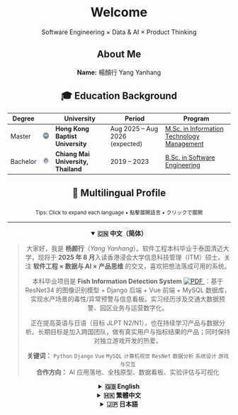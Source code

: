 <div align="center">
  <h1>Welcome</h1>
  <p>Software Engineering × Data & AI × Product Thinking</p>
<h2>About Me</h2>
<p><strong>Name:</strong> 楊顏行 Yang Yanhang  </p>

## 🎓 Education Background

| Degree   || University | Period | Program |
|----------|------|------------|--------|---------|
| Master   | <img src="https://github.com/DriftingSN/DriftingSN/blob/main/Hong_Kong_Baptist_University_logo.svg" alt="HKBU Logo" width="60"/> | **Hong Kong Baptist University** | Aug 2025 – Aug 2026 (expected) | [M.Sc. in Information Technology Management](https://www.comp.hkbu.edu.hk/msc/itm/en/) |
| Bachelor | <img src="https://github.com/DriftingSN/DriftingSN/blob/main/Chiang_mai_university_logo%20(1).png" alt="CMU Logo" width="60"/> | **Chiang Mai University, Thailand** | 2019 – 2023 | [B.Sc. in Software Engineering](https://admission.reg.cmu.ac.th/ipas/main/index.php?action=pp&f=SE) |

<!-- ====== Multilingual Intro (README-safe, no JS) ====== -->
<div align="center">
  <h2>👋 Multilingual Profile</h2>
  <sub>
    Tips: Click to expand each language • 點擊展開語言 • クリックで展開
  </sub>
</div>

<hr/>

<!-- 中文（默认展开） -->
<details open>
  <summary><b>🇨🇳 中文（简体）</b></summary>
  <blockquote>
    <p>
      大家好，我是 <b>杨颜行</b>（<i>Yang Yanhang</i>）。软件工程本科毕业于泰国清迈大学，现将于 <b>2025 年 8 月</b>入读香港浸会大学信息科技管理（ITM）硕士。关注 <b>软件工程 × 数据与 AI × 产品思维</b> 的交叉，喜欢把想法落成可用的系统。
    </p>
    <p>
      本科毕业项目是 <b>Fish Information Detection System</b>
      <a href="https://github.com/DriftingSN/DriftingSN/raw/main/1_final%20document.pdf" title="项目文书（PDF）">
        <img src="https://upload.wikimedia.org/wikipedia/commons/8/87/PDF_file_icon.svg" width="18" alt="PDF"/>
      </a>
      ：基于 ResNet34 的图像识别模型 + Django 后端 + Vue 前端 + MySQL 数据库，实现水产场景的毒性/异常预警与信息看板。实习经历涉及交通大数据预警、园区业务与运营数字化。
    </p>
    <p>
      正在提高英语与日语（目标 JLPT N2/N1），也在持续学习产品与数据分析。长期目标是加入跨国团队，做有真实用户与指标结果的产品；同时保持对独立游戏开发的热爱。
    </p>
    <p>
      <b>关键词：</b>
      <code>Python</code> <code>Django</code> <code>Vue</code> <code>MySQL</code> <code>计算机视觉</code> <code>ResNet</code> <code>数据分析</code> <code>系统设计</code> <code>游戏与交互</code><br/>
      <b>合作方向：</b> AI 应用落地、全栈原型、数据看板、实验评估与可视化
    </p>
  </blockquote>
</details>

<!-- English -->
<details>
  <summary><b>🇬🇧 English</b></summary>
  <blockquote>
    <p>
      Hi, I’m <b>Yang Yanhang</b>. I hold a B.Sc. in Software Engineering from Chiang Mai University (Thailand) and will start the M.Sc. in Information Technology Management at Hong Kong Baptist University in <b>Aug 2025</b>. I focus on the intersection of <b>software engineering × data & AI × product thinking</b>, and I enjoy turning ideas into usable systems.
    </p>
    <p>
      My undergraduate capstone is <b>Fish Information Detection System</b>
      <a href="https://github.com/DriftingSN/DriftingSN/raw/main/1_final%20document.pdf" title="Project PDF">
        <img src="https://upload.wikimedia.org/wikipedia/commons/8/87/PDF_file_icon.svg" width="18" alt="PDF"/>
      </a>:
      a ResNet34-based vision model with a Django backend, Vue frontend, and MySQL—built for toxicity/abnormality alerts and operational dashboards in aquaculture. I also interned on traffic big-data early warning and digital operations for industrial parks.
    </p>
    <p>
      I’m improving my English and Japanese (target JLPT N2/N1) and keep learning product & data analytics. Long-term, I aim to join a multinational team and build products with real users and measurable outcomes—while staying passionate about indie game development.
    </p>
    <p>
      <b>Keywords:</b>
      <code>Python</code> <code>Django</code> <code>Vue</code> <code>MySQL</code> <code>Computer Vision</code> <code>ResNet</code> <code>Data Analysis</code> <code>System Design</code> <code>Game & Interaction</code><br/>
      <b>Open to:</b> AI applications, full-stack prototypes, analytics dashboards, experiment evaluation & visualization
    </p>
  </blockquote>
</details>

<!-- 繁體中文 -->
<details>
  <summary><b>🇭🇰 繁體中文</b></summary>
  <blockquote>
    <p>
      大家好，我是 <b>楊顏行</b>（<i>Yang Yanhang</i>）。軟體工程本科畢業於泰國清邁大學，將於 <b>2025 年 8 月</b>入讀香港浸會大學資訊科技管理（ITM）碩士。關注 <b>軟體工程 × 數據與 AI × 產品思維</b> 的交叉，喜歡把想法落成可用的系統。
    </p>
    <p>
      本科畢業專題為 <b>Fish Information Detection System</b>
      <a href="https://github.com/DriftingSN/DriftingSN/raw/main/1_final%20document.pdf" title="專案文件（PDF）">
        <img src="https://upload.wikimedia.org/wikipedia/commons/8/87/PDF_file_icon.svg" width="18" alt="PDF"/>
      </a>：
      基於 ResNet34 的影像辨識模型 + Django 後端 + Vue 前端 + MySQL 資料庫，實現水產場景的毒性／異常預警與資訊看板。實習經歷涵蓋交通大數據預警、園區業務與營運數位化。
    </p>
    <p>
      正在加強英語與日語（目標 JLPT N2/N1），並持續學習產品與數據分析。長期目標是加入跨國團隊，打造具備真實用戶與可量化成果的產品；同時保持對獨立遊戲開發的熱愛。
    </p>
    <p>
      <b>關鍵詞：</b>
      <code>Python</code> <code>Django</code> <code>Vue</code> <code>MySQL</code> <code>電腦視覺</code> <code>ResNet</code> <code>數據分析</code> <code>系統設計</code> <code>遊戲與互動</code><br/>
      <b>合作方向：</b> AI 應用落地、全端原型、數據看板、實驗評估與可視化
    </p>
  </blockquote>
</details>

<!-- 日本語 -->
<details>
  <summary><b>🇯🇵 日本語</b></summary>
  <blockquote>
    <p>
      はじめまして。<b>楊 顔行</b>（<i>Yang Yanhang</i>）です。タイのチェンマイ大学でソフトウェア工学を学び、<b>2025年8月</b>から香港浸会大学の情報テクノロジー・マネジメント（ITM）修士課程に進学予定です。<b>ソフトウェア工学 × データ＆AI × プロダクト思考</b>の交差領域に関心があり、アイデアを「使えるシステム」に落とし込むことが好きです。
    </p>
    <p>
      学部の卒業プロジェクトは <b>Fish Information Detection System</b>
      <a href="https://github.com/DriftingSN/DriftingSN/raw/main/1_final%20document.pdf" title="プロジェクトPDF">
        <img src="https://upload.wikimedia.org/wikipedia/commons/8/87/PDF_file_icon.svg" width="18" alt="PDF"/>
      </a>。
      ResNet34 に基づく画像認識モデル、Django バックエンド、Vue フロントエンド、MySQL を組み合わせ、水産領域での毒性・異常アラートと運用ダッシュボードを実装しました。インターンでは交通ビッグデータの早期警戒や、産業パークの業務・オペレーションのデジタル化に取り組みました。
    </p>
    <p>
      現在、英語と日本語（目標 JLPT N2/N1）を強化しつつ、プロダクトとデータ分析を学習中。長期目標は、国際的なチームで実ユーザーと測定可能な成果を伴うプロダクトをつくること。インディーゲーム開発への情熱も持ち続けています。
    </p>
    <p>
      <b>キーワード：</b>
      <code>Python</code> <code>Django</code> <code>Vue</code> <code>MySQL</code> <code>コンピュータビジョン</code> <code>ResNet</code> <code>データ分析</code> <code>システム設計</code> <code>ゲーム & インタラクション</code><br/>
      <b>協業：</b> AIアプリ実装、フルスタック試作、ダッシュボード、実験評価・可視化
    </p>
  </blockquote>
</details>
